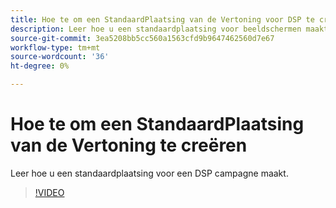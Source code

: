 ```yaml
---
title: Hoe te om een StandaardPlaatsing van de Vertoning voor DSP te creëren
description: Leer hoe u een standaardplaatsing voor beeldschermen maakt.
source-git-commit: 3ea5208bb5cc560a1563cfd9b9647462560d7e67
workflow-type: tm+mt
source-wordcount: '36'
ht-degree: 0%

---
```


# Hoe te om een StandaardPlaatsing van de Vertoning te creëren

Leer hoe u een standaardplaatsing voor een DSP campagne maakt.

>[!VIDEO](https://video.tv.adobe.com/v/340454)
